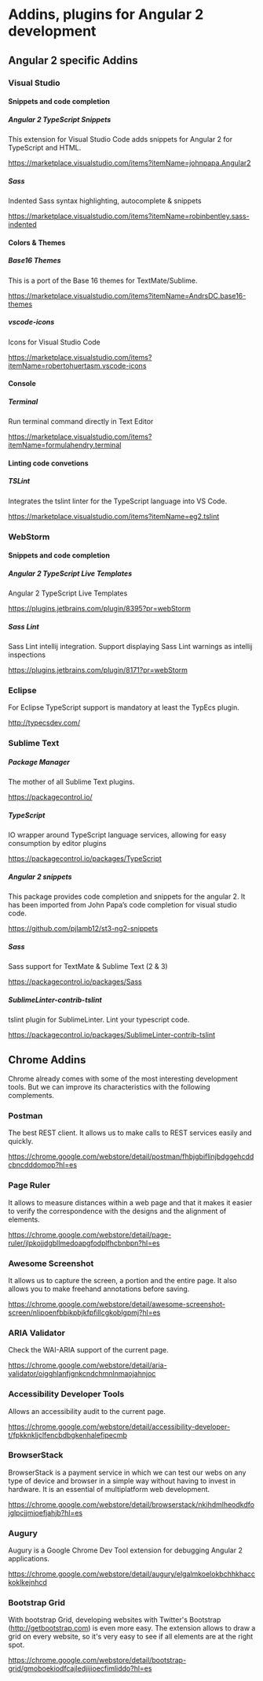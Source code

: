 # Addins, plugins for Angular 2 development

## Angular 2 specific Addins

### Visual Studio 

#### Snippets and code completion

##### Angular 2 TypeScript Snippets

This extension for Visual Studio Code adds snippets for Angular 2 for TypeScript and HTML.

https://marketplace.visualstudio.com/items?itemName=johnpapa.Angular2

##### Sass

Indented Sass syntax highlighting, autocomplete & snippets

https://marketplace.visualstudio.com/items?itemName=robinbentley.sass-indented

#### Colors & Themes

##### Base16 Themes 

This is a port of the Base 16 themes for TextMate/Sublime.

https://marketplace.visualstudio.com/items?itemName=AndrsDC.base16-themes

##### vscode-icons

Icons for Visual Studio Code

https://marketplace.visualstudio.com/items?itemName=robertohuertasm.vscode-icons

#### Console

##### Terminal

Run terminal command directly in Text Editor

https://marketplace.visualstudio.com/items?itemName=formulahendry.terminal

#### Linting code convetions

##### TSLint 

Integrates the tslint linter for the TypeScript language into VS Code.

https://marketplace.visualstudio.com/items?itemName=eg2.tslint

### WebStorm

#### Snippets and code completion

##### Angular 2 TypeScript Live Templates

Angular 2 TypeScript Live Templates 

https://plugins.jetbrains.com/plugin/8395?pr=webStorm

##### Sass Lint

Sass Lint intellij integration. 
Support displaying Sass Lint warnings as intellij inspections

https://plugins.jetbrains.com/plugin/8171?pr=webStorm

### Eclipse

For Eclipse TypeScript support is mandatory at least the TypEcs plugin. 

http://typecsdev.com/

### Sublime Text

##### Package Manager

The mother of all Sublime Text plugins.

https://packagecontrol.io/

##### TypeScript

IO wrapper around TypeScript language services, allowing for easy consumption by editor plugins

https://packagecontrol.io/packages/TypeScript

##### Angular 2 snippets

This package provides code completion and snippets for the angular 2. It has been imported from John Papa’s code completion for visual studio code.

https://github.com/pjlamb12/st3-ng2-snippets

##### Sass

Sass support for TextMate & Sublime Text (2 & 3)

https://packagecontrol.io/packages/Sass

##### Sublime​Linter-contrib-tslint

tslint plugin for SublimeLinter. Lint your typescript code.

https://packagecontrol.io/packages/SublimeLinter-contrib-tslint

## Chrome Addins

Chrome already comes with some of the most interesting development tools. But we can improve its characteristics with the following complements.

### Postman

The best REST client. It allows us to make calls to REST services easily and quickly.

https://chrome.google.com/webstore/detail/postman/fhbjgbiflinjbdggehcddcbncdddomop?hl=es

### Page Ruler

It allows to measure distances within a web page and that it makes it easier to verify the correspondence with the designs and the alignment of elements.

https://chrome.google.com/webstore/detail/page-ruler/jlpkojjdgbllmedoapgfodplfhcbnbpn?hl=es

### Awesome Screenshot


It allows us to capture the screen, a portion and the entire page. It also allows you to make freehand annotations before saving.

https://chrome.google.com/webstore/detail/awesome-screenshot-screen/nlipoenfbbikpbjkfpfillcgkoblgpmj?hl=es

### ARIA Validator

Check the WAI-ARIA support of the current page.

https://chrome.google.com/webstore/detail/aria-validator/oigghlanfjgnkcndchmnlnmaojahnjoc

### Accessibility Developer Tools

Allows an accessibility audit to the current page.

https://chrome.google.com/webstore/detail/accessibility-developer-t/fpkknkljclfencbdbgkenhalefipecmb

### BrowserStack

BrowserStack is a payment service in which we can test our webs on any type of device and browser in a simple way without having to invest in hardware. It is an essential of multiplatform web development. 

https://chrome.google.com/webstore/detail/browserstack/nkihdmlheodkdfojglpcjjmioefjahjb?hl=es

### Augury

Augury is a Google Chrome Dev Tool extension for debugging Angular 2 applications.

https://chrome.google.com/webstore/detail/augury/elgalmkoelokbchhkhacckoklkejnhcd

### Bootstrap Grid

With bootstrap Grid, developing websites with Twitter's Bootstrap (http://getbootstrap.com) is even more easy. The extension allows to draw a grid on every website, so it's very easy to see if all elements are at the right spot. 

https://chrome.google.com/webstore/detail/bootstrap-grid/gmoboekiodfcajledjijioecfimliddo?hl=es